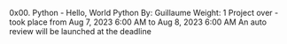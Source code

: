 0x00. Python - Hello, World
Python
 By: Guillaume
 Weight: 1
 Project over - took place from Aug 7, 2023 6:00 AM to Aug 8, 2023 6:00 AM
 An auto review will be launched at the deadline
